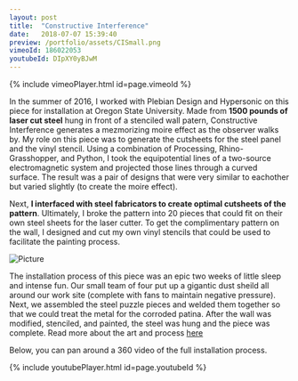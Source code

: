 ```yaml
---
layout: post
title:  "Constructive Interference"
date:   2018-07-07 15:39:40
preview: /portfolio/assets/CISmall.png
vimeoId: 186022053
youtubeId: DIpXY0yBJwM
---
```


{% include vimeoPlayer.html id=page.vimeoId %}

In the summer of 2016, I worked with Plebian Design and Hypersonic on this piece for installation at Oregon State University. Made from __1500 pounds of laser cut steel__ hung in front of a stenciled wall patern, Constructive Interference generates a mezmorizing moire effect as the observer walks by. My role on this piece was to generate the cutsheets for the steel panel and the vinyl stencil. Using a combination of Processing, Rhino-Grasshopper, and Python, I took the equipotential lines of a two-source electromagnetic system and projected those lines through a curved surface. The result was a pair of designs that were very similar to eachother but varied slightly (to create the moire effect).

Next, __I interfaced with steel fabricators to create optimal cutsheets of the pattern__. Ultimately, I broke the pattern into 20 pieces that could fit on their own steel sheets for the laser cutter. To get the complimentary pattern on the wall, I designed and cut my own vinyl stencils that could be used to facilitate the painting process. 

![Picture]({{"/assets/cutsheetsOSU.jpg"|absolute_url}})

The installation process of this piece was an epic two weeks of little sleep and intense fun. Our small team of four put up a gigantic dust sheild all around our work site (complete with fans to maintain negative pressure). Next, we assembled the steel puzzle pieces and welded them together so that we could treat the metal for the corroded patina. After the wall was modified, stenciled, and painted, the steel was hung and the piece was complete. Read more about the art and process [here](http://www.hypersonic.cc/projects/constructive-interference)

Below, you can pan around a 360 video of the full installation process.

{% include youtubePlayer.html id=page.youtubeId %}

